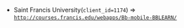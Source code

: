  - Saint Francis University(`client_id=1174`) => [`http://courses.francis.edu/webapps/Bb-mobile-BBLEARN/`](http://courses.francis.edu/webapps/Bb-mobile-BBLEARN/)
